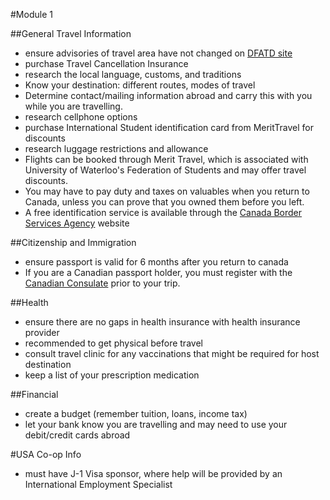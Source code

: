 #Module 1

##General Travel Information
- ensure advisories of travel area have not changed on [DFATD site](http://travel.gc.ca/travelling/advisories)
- purchase Travel Cancellation Insurance
- research the local language, customs, and traditions
- Know your destination: different routes, modes of travel
- Determine contact/mailing information abroad and carry this with you while you are travelling.
- research cellphone options
- purchase International Student identification card from MeritTravel for discounts
- research luggage restrictions and allowance
- Flights can be booked through Merit Travel, which is associated with University of Waterloo's Federation of Students and may offer travel discounts.
- You may have to pay duty and taxes on valuables when you return to Canada, unless you can prove that you owned them before you left.
- A free identification service is available through the [Canada Border Services Agency](http://www.cbsa-asfc.gc.ca/) website

##Citizenship and Immigration
- ensure passport is valid for 6 months after you return to canada
- If you are a Canadian passport holder, you must register with the [Canadian Consulate](http://travel.gc.ca/travelling/registration) prior to your trip.

##Health
- ensure there are no gaps in health insurance with health insurance provider
- recommended to get physical before travel
- consult travel clinic for any vaccinations that might be required for host destination
- keep a list of your prescription medication

##Financial
- create a budget (remember tuition, loans, income tax)
- let your bank know you are travelling and may need to use your debit/credit cards abroad

#USA Co-op Info
- must have J-1 Visa sponsor, where help will be provided by an International Employment Specialist 
